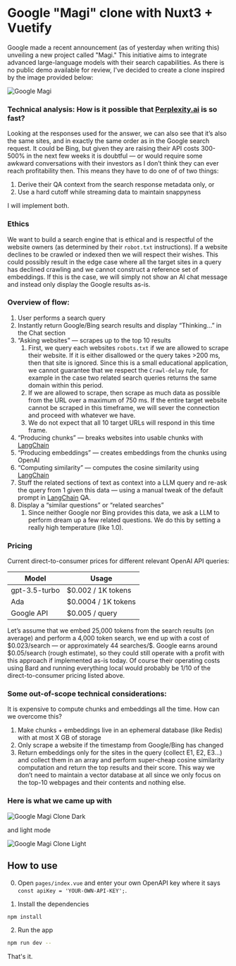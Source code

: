 # Google "Magi" clone with Nuxt3 + Vuetify

Google made a recent announcement (as of yesterday when writing this) unveiling a new project called "Magi." This initiative aims to integrate advanced large-language models with their search capabilities. As there is no public demo available for review, I've decided to create a clone inspired by the image provided below:

![Google Magi](github/google_magi.gif)

### Technical analysis: How is it possible that [Perplexity.ai](http://Perplexity.ai) is so fast?

Looking at the responses used for the answer, we can also see that it’s also the same sites, and in exactly the same order as in the Google search request. It could be Bing, but given they are raising their API costs 300-500% in the next few weeks it is doubtful — or would require some awkward conversations with their investors as I don’t think they can ever reach profitability then. This means they have to do one of of two things:

1. Derive their QA context from the search response metadata only, or
2. Use a hard cutoff while streaming data to maintain snappyness

I will implement both.

### Ethics

We want to build a search engine that is ethical and is respectful of the website owners (as determined by their `robot.txt` instructions). If a website declines to be crawled or indexed then we will respect their wishes. This could possibly result in the edge case where all the target sites in a query has declined crawling and we cannot construct a reference set of embeddings. If this is the case, we will simply not show an AI chat message and instead only display the Google results as-is.

### Overview of flow:

1. User performs a search query
2. Instantly return Google/Bing search results and display “Thinking…” in the Chat section
3. “Asking websites” — scrapes up to the top 10 results
    1. First, we query each websites `robots.txt` if we are allowed to scrape their website. If it is either disallowed or the query takes >200 ms, then that site is ignored. Since this is a small educational application, we cannot guarantee that we respect the `Crawl-delay` rule, for example in the case two related search queries returns the same domain within this period. 
    2. If we are allowed to scrape, then scrape as much data as possible from the URL over a maximum of 750 ms. If the entire target website cannot be scraped in this timeframe, we will sever the connection and proceed with whatever we have.
    3. We do not expect that all 10 target URLs will respond in this time frame.
4. “Producing chunks” — breaks websites into usable chunks with [LangChain](https://github.com/hwchase17/langchain)
5. “Producing embeddings” — creates embeddings from the chunks using OpenAI
6. “Computing similarity” — computes the cosine similarity using [LangChain](https://github.com/hwchase17/langchain)
7. Stuff the related sections of text as context into a LLM query and re-ask the query from 1 given this data — using a manual tweak of the default prompt in [LangChain](https://github.com/hwchase17/langchain) QA.
8. Display a “similar questions” or “related searches”
    1. Since neither Google nor Bing provides this data, we ask a LLM to perform dream up a few related questions. We do this by setting a really high temperature (like 1.0).

### Pricing

Current direct-to-consumer prices for different relevant OpenAI API queries:

| Model | Usage |
| --- | --- |
| gpt-3.5-turbo | \$0.002 / 1K tokens |
| Ada | \$0.0004 / 1K tokens |
| Google API | \$0.005 / query |

Let’s assume that we embed 25,000 tokens from the search results (on average) and perform a 4,000 token search, we end up with a cost of \$0.023/search — or approximately 44 searches/\$. Google earns around \$0.05/search (rough estimate), so they could still operate with a profit with this approach if implemented as-is today. Of course their operating costs using Bard and running everything local would probably be 1/10 of the direct-to-consumer pricing listed above.

### Some out-of-scope technical considerations:

It is expensive to compute chunks and embeddings all the time. How can we overcome this?

1. Make chunks + embeddings live in an ephemeral database (like Redis) with at most X GB of storage
2. Only scrape a website if the timestamp from Google/Bing has changed
3. Return embeddings only for the sites in the query (collect E1, E2, E3…) and collect them in an array and perform super-cheap cosine similarity computation and return the top results and their score. This way we don’t need to maintain a vector database at all since we only focus on the top-10 webpages and their contents and nothing else.

### Here is what we came up with

![Google Magi Clone Dark](github/google_magi_clone.gif)

and light mode

![Google Magi Clone Light](github/google_magi_clone_light.gif)

## How to use

0. Open `pages/index.vue` and enter your own OpenAPI key where it says `const apiKey = 'YOUR-OWN-API-KEY';`.

1. Install the dependencies

```bash
npm install
```

2. Run the app

```bash
npm run dev --
```

That's it.